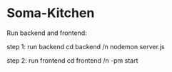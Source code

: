 # Soma-Kitchen
Run backend and frontend: 

step 1: run backend
cd backend /n
nodemon server.js

step 2: run frontend
cd frontend /n
-pm start
